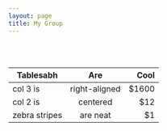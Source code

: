 ```yaml
---
layout: page
title: My Group
---
```

<br>
<object width="750" height="450"
data="https://image.ibb.co/k70R6b/group2.jpg">
</object>

<br>

| Tablesabh       | Are           | Cool  |
| ------------- |:-------------:| -----:|
| col 3 is      | right-aligned | $1600 |
| col 2 is      | centered      |   $12 |
| zebra stripes | are neat      |    $1 |


